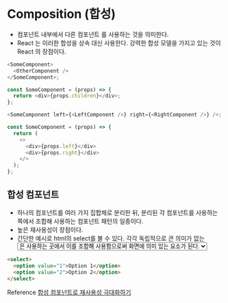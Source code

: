 # Composition (합성)

- 컴포넌트 내부에서 다른 컴포넌트 를 사용하는 것을 의미한다.
- React 는 이러한 합성을 상속 대신 사용한다. 강력한 합성 모델을 가지고 있는 것이 React 의 장점이다.

```js
<SomeComponent>
  <OtherComponent />
</SomeComponent>;

const SomeComponent = (props) => {
  return <div>{props.children}</div>;
};
```

```js
<SomeComponent left={<LeftComponent />} right={<RightComponent />} />;

const SomeComponent = (props) => {
  return (
    <>
      <div>{props.left}</div>
      <div>{props.right}</div>
    </>
  );
};
```

## 합성 컴포넌트

- 하나의 컴포넌트를 여러 가지 집합체로 분리한 뒤, 분리된 각 컴포넌트를 사용하는 쪽에서 조합해 사용하는 컴포넌트 패턴의 일종이다.
- 높은 재사용성이 장점이다.
- 간단한 예시로 html의 select를 볼 수 있다. 각각 독립적으로 큰 의미가 없는 <select>와 <option>은 사용하는 곳에서 이를 조합해 사용함으로써 화면에 의미 있는 요소가 된다.

```html
<select>
  <option value="1">Option 1</option>
  <option value="2">Option 2</option>
</select>
```

Reference
[합성 컴포넌트로 재사용성 극대화하기
](https://fe-developers.kakaoent.com/2022/220731-composition-component/)
